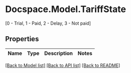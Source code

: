 # Docspace.Model.TariffState
[0 - Trial, 1 - Paid, 2 - Delay, 3 - Not paid]

## Properties

Name | Type | Description | Notes
------------ | ------------- | ------------- | -------------

[[Back to Model list]](../README.md#documentation-for-models) [[Back to API list]](../README.md#documentation-for-api-endpoints) [[Back to README]](../README.md)

